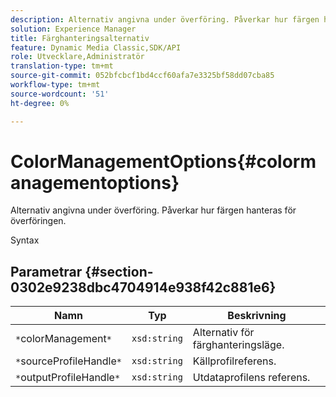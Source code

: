 ```yaml
---
description: Alternativ angivna under överföring. Påverkar hur färgen hanteras för överföringen.
solution: Experience Manager
title: Färghanteringsalternativ
feature: Dynamic Media Classic,SDK/API
role: Utvecklare,Administratör
translation-type: tm+mt
source-git-commit: 052bfcbcf1bd4ccf60afa7e3325bf58dd07cba85
workflow-type: tm+mt
source-wordcount: '51'
ht-degree: 0%

---
```



# ColorManagementOptions{#colormanagementoptions}

Alternativ angivna under överföring. Påverkar hur färgen hanteras för överföringen.

Syntax

## Parametrar {#section-0302e9238dbc4704914e938f42c881e6}

| Namn | Typ | Beskrivning |
|---|---|---|
| `*`colorManagement`*` | `xsd:string` | Alternativ för färghanteringsläge. |
| `*`sourceProfileHandle`*` | `xsd:string` | Källprofilreferens. |
| `*`outputProfileHandle`*` | `xsd:string` | Utdataprofilens referens. |

